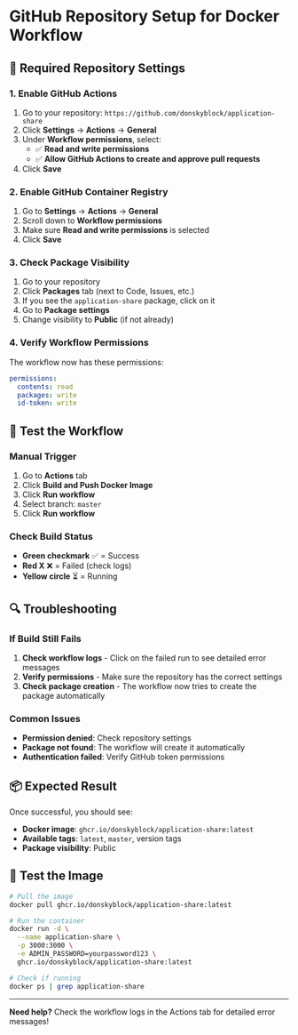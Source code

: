 # GitHub Repository Setup for Docker Workflow

## 🔧 Required Repository Settings

### 1. Enable GitHub Actions
1. Go to your repository: `https://github.com/donskyblock/application-share`
2. Click **Settings** → **Actions** → **General**
3. Under **Workflow permissions**, select:
   - ✅ **Read and write permissions**
   - ✅ **Allow GitHub Actions to create and approve pull requests**
4. Click **Save**

### 2. Enable GitHub Container Registry
1. Go to **Settings** → **Actions** → **General**
2. Scroll down to **Workflow permissions**
3. Make sure **Read and write permissions** is selected
4. Click **Save**

### 3. Check Package Visibility
1. Go to your repository
2. Click **Packages** tab (next to Code, Issues, etc.)
3. If you see the `application-share` package, click on it
4. Go to **Package settings**
5. Change visibility to **Public** (if not already)

### 4. Verify Workflow Permissions
The workflow now has these permissions:
```yaml
permissions:
  contents: read
  packages: write
  id-token: write
```

## 🚀 Test the Workflow

### Manual Trigger
1. Go to **Actions** tab
2. Click **Build and Push Docker Image**
3. Click **Run workflow**
4. Select branch: `master`
5. Click **Run workflow**

### Check Build Status
- **Green checkmark** ✅ = Success
- **Red X** ❌ = Failed (check logs)
- **Yellow circle** ⏳ = Running

## 🔍 Troubleshooting

### If Build Still Fails
1. **Check workflow logs** - Click on the failed run to see detailed error messages
2. **Verify permissions** - Make sure the repository has the correct settings
3. **Check package creation** - The workflow now tries to create the package automatically

### Common Issues
- **Permission denied**: Check repository settings
- **Package not found**: The workflow will create it automatically
- **Authentication failed**: Verify GitHub token permissions

## 📦 Expected Result

Once successful, you should see:
- **Docker image**: `ghcr.io/donskyblock/application-share:latest`
- **Available tags**: `latest`, `master`, version tags
- **Package visibility**: Public

## 🐳 Test the Image

```bash
# Pull the image
docker pull ghcr.io/donskyblock/application-share:latest

# Run the container
docker run -d \
  --name application-share \
  -p 3000:3000 \
  -e ADMIN_PASSWORD=yourpassword123 \
  ghcr.io/donskyblock/application-share:latest

# Check if running
docker ps | grep application-share
```

---

**Need help?** Check the workflow logs in the Actions tab for detailed error messages!
